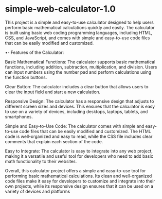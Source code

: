 # simple-web-calculator-1.0
This project is a simple and easy-to-use calculator designed to help users perform basic mathematical calculations quickly and easily. The calculator is built using basic web coding programming languages, including HTML, CSS, and JavaScript, and comes with simple and easy-to-use code files that can be easily modified and customized.

•- Features of the Calculator:

Basic Mathematical Functions: The calculator supports basic mathematical functions, including addition, subtraction, multiplication, and division. Users can input numbers using the number pad and perform calculations using the function buttons. 

Clear Button: The calculator includes a clear button that allows users to clear the input field and start a new calculation.

Responsive Design: The calculator has a responsive design that adjusts to different screen sizes and devices. This ensures that the calculator is easy to use on a variety of devices, including desktops, laptops, tablets, and smartphones.

Simple and Easy-to-Use Code: The calculator comes with simple and easy-to-use code files that can be easily modified and customized. The HTML code is well-organized and easy to read, while the CSS file includes clear comments that explain each section of the code.

Easy to Integrate: The calculator is easy to integrate into any web project, making it a versatile and useful tool for developers who need to add basic math functionality to their websites.

Overall, this calculator project offers a simple and easy-to-use tool for performing basic mathematical calculations. Its clean and well-organized code files make it easy for developers to customize and integrate into their own projects, while its responsive design ensures that it can be used on a variety of devices and platforms
